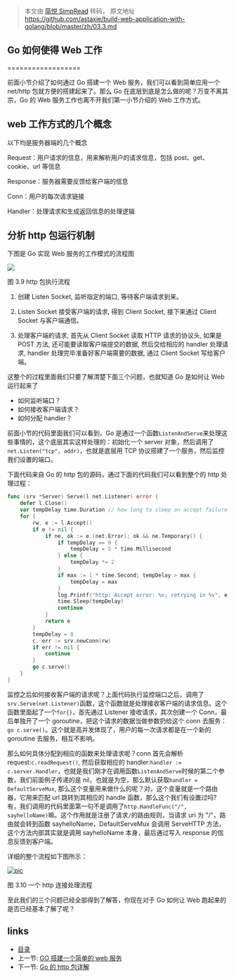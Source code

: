 > 本文由 [简悦 SimpRead](http://ksria.com/simpread/) 转码， 原文地址 https://github.com/astaxie/build-web-application-with-golang/blob/master/zh/03.3.md

## Go 如何使得 Web 工作
==================

前面小节介绍了如何通过 Go 搭建一个 Web 服务，我们可以看到简单应用一个 net/http 包就方便的搭建起来了。那么 Go 在底层到底是怎么做的呢？万变不离其宗，Go 的 Web 服务工作也离不开我们第一小节介绍的 Web 工作方式。

web 工作方式的几个概念
-------------

以下均是服务器端的几个概念

Request：用户请求的信息，用来解析用户的请求信息，包括 post、get、cookie、url 等信息

Response：服务器需要反馈给客户端的信息

Conn：用户的每次请求链接

Handler：处理请求和生成返回信息的处理逻辑

分析 http 包运行机制
-------------

下图是 Go 实现 Web 服务的工作模式的流程图

[![](https://github.com/astaxie/build-web-application-with-golang/raw/master/zh/images/3.3.http.png?raw=true)](/astaxie/build-web-application-with-golang/blob/master/zh/images/3.3.http.png?raw=true)

图 3.9 http 包执行流程

1.  创建 Listen Socket, 监听指定的端口, 等待客户端请求到来。
    
2.  Listen Socket 接受客户端的请求, 得到 Client Socket, 接下来通过 Client Socket 与客户端通信。
    
3.  处理客户端的请求, 首先从 Client Socket 读取 HTTP 请求的协议头, 如果是 POST 方法, 还可能要读取客户端提交的数据, 然后交给相应的 handler 处理请求, handler 处理完毕准备好客户端需要的数据, 通过 Client Socket 写给客户端。
    

这整个的过程里面我们只要了解清楚下面三个问题，也就知道 Go 是如何让 Web 运行起来了

*   如何监听端口？
*   如何接收客户端请求？
*   如何分配 handler？

前面小节的代码里面我们可以看到，Go 是通过一个函数`ListenAndServe`来处理这些事情的，这个底层其实这样处理的：初始化一个 server 对象，然后调用了`net.Listen("tcp", addr)`，也就是底层用 TCP 协议搭建了一个服务，然后监控我们设置的端口。

下面代码来自 Go 的 http 包的源码，通过下面的代码我们可以看到整个的 http 处理过程：

```go
func (srv *Server) Serve(l net.Listener) error {
	defer l.Close()
	var tempDelay time.Duration // how long to sleep on accept failure
	for {
		rw, e := l.Accept()
		if e != nil {
			if ne, ok := e.(net.Error); ok && ne.Temporary() {
				if tempDelay == 0 {
					tempDelay = 5 * time.Millisecond
				} else {
					tempDelay *= 2
				}
				if max := 1 * time.Second; tempDelay > max {
					tempDelay = max
				}
				log.Printf("http: Accept error: %v; retrying in %v", e, tempDelay)
				time.Sleep(tempDelay)
				continue
			}
			return e
		}
		tempDelay = 0
		c, err := srv.newConn(rw)
		if err != nil {
			continue
		}
		go c.serve()
	}
}
```

监控之后如何接收客户端的请求呢？上面代码执行监控端口之后，调用了`srv.Serve(net.Listener)`函数，这个函数就是处理接收客户端的请求信息。这个函数里面起了一个`for{}`，首先通过 Listener 接收请求，其次创建一个 Conn，最后单独开了一个 goroutine，把这个请求的数据当做参数扔给这个 conn 去服务：`go c.serve()`。这个就是高并发体现了，用户的每一次请求都是在一个新的 goroutine 去服务，相互不影响。

那么如何具体分配到相应的函数来处理请求呢？conn 首先会解析 request:`c.readRequest()`, 然后获取相应的 handler:`handler := c.server.Handler`，也就是我们刚才在调用函数`ListenAndServe`时候的第二个参数，我们前面例子传递的是 nil，也就是为空，那么默认获取`handler = DefaultServeMux`, 那么这个变量用来做什么的呢？对，这个变量就是一个路由器，它用来匹配 url 跳转到其相应的 handle 函数，那么这个我们有设置过吗? 有，我们调用的代码里面第一句不是调用了`http.HandleFunc("/", sayhelloName)`嘛。这个作用就是注册了请求`/`的路由规则，当请求 uri 为 "/"，路由就会转到函数 sayhelloName，DefaultServeMux 会调用 ServeHTTP 方法，这个方法内部其实就是调用 sayhelloName 本身，最后通过写入 response 的信息反馈到客户端。

详细的整个流程如下图所示：

[![pic](https://github.com/astaxie/build-web-application-with-golang/raw/master/zh/images/3.3.illustrator.png?raw=true)](/astaxie/build-web-application-with-golang/blob/master/zh/images/3.3.illustrator.png?raw=true)

图 3.10 一个 http 连接处理流程

至此我们的三个问题已经全部得到了解答，你现在对于 Go 如何让 Web 跑起来的是否已经基本了解了呢？

links
-----

*   [目录](/astaxie/build-web-application-with-golang/blob/master/zh/preface.md)
*   上一节: [GO 搭建一个简单的 web 服务](/astaxie/build-web-application-with-golang/blob/master/zh/03.2.md)
*   下一节: [Go 的 http 包详解](/astaxie/build-web-application-with-golang/blob/master/zh/03.4.md)